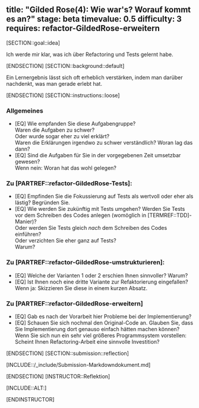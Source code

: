 title: "Gilded Rose(4): Wie war's? Worauf kommt es an?"
stage: beta
timevalue: 0.5
difficulty: 3
requires: refactor-GildedRose-erweitern
---
[SECTION::goal::idea]

Ich werde mir klar, was ich über Refactoring und Tests gelernt habe.

[ENDSECTION]
[SECTION::background::default]

Ein Lernergebnis lässt sich oft erheblich verstärken, indem man darüber nachdenkt,
was man gerade erlebt hat.

[ENDSECTION]
[SECTION::instructions::loose]


### Allgemeines 

- [EQ] Wie empfanden Sie diese Aufgabengruppe?  
  Waren die Aufgaben zu schwer?  
  Oder wurde sogar eher zu viel erklärt?  
  Waren die Erklärungen irgendwo zu schwer verständlich? Woran lag das dann?
- [EQ] Sind die Aufgaben für Sie in der vorgegebenen Zeit umsetzbar gewesen?  
  Wenn nein: Woran hat das wohl gelegen?


### Zu [PARTREF::refactor-GildedRose-Tests]:

- [EQ] Empfinden Sie die Fokussierung auf Tests als wertvoll oder eher als lästig? Begründen Sie.
- [EQ] Wie werden Sie zukünftig mit Tests umgehen?
  Werden Sie Tests vor dem Schreiben des Codes anlegen (womöglich in [TERMREF::TDD]-Manier)?  
  Oder werden Sie Tests gleich _nach_ dem Schreiben des Codes einführen?  
  Oder verzichten Sie eher ganz auf Tests?  
  Warum?


### Zu [PARTREF::refactor-GildedRose-umstrukturieren]:
 
- [EQ] Welche der Varianten 1 oder 2 erschien Ihnen sinnvoller? Warum?
- [EQ] Ist Ihnen noch eine dritte Variante zur Refaktorierung eingefallen? 
  Wenn ja: Skizzieren Sie diese in einem kurzen Absatz.


### Zu [PARTREF::refactor-GildedRose-erweitern]

- [EQ] Gab es nach der Vorarbeit hier Probleme bei der Implementierung?
- [EQ] Schauen Sie sich nochmal den Original-Code an.
  Glauben Sie, dass Sie Implementierung dort genauso einfach hätten machen können?
  Wenn Sie sich nun ein sehr viel größeres Programmsystem vorstellen: 
  Scheint Ihnen Refactoring-Arbeit eine sinnvolle Investition? 

[ENDSECTION]
[SECTION::submission::reflection]

[INCLUDE::/_include/Submission-Markdowndokument.md]

[ENDSECTION]
[INSTRUCTOR::Reflektion]

[INCLUDE::ALT:]

[ENDINSTRUCTOR]